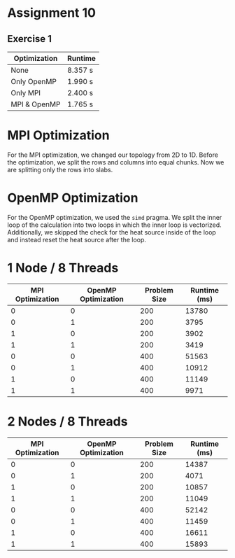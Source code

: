 # Assignment 10

## Exercise 1

| Optimization | Runtime |
|--------------|---------|
| None         | 8.357 s |
| Only OpenMP  | 1.990 s |
| Only MPI     | 2.400 s |
| MPI & OpenMP | 1.765 s |

# MPI Optimization

For the MPI optimization, we changed our topology from 2D to 1D. Before the optimization, we split the rows and columns into equal chunks. Now we are splitting only the rows into slabs.

# OpenMP Optimization

For the OpenMP optimization, we used the `simd` pragma. We split the inner loop of the calculation into two loops in which the inner loop is vectorized. Additionally, we skipped the check for the heat source inside of the loop and instead reset the heat source after the loop.

# 1 Node / 8 Threads

| MPI Optimization | OpenMP Optimization | Problem Size | Runtime (ms) |
|------------------|---------------------|--------------|--------------|
| 0                | 0                   | 200          |        13780 |
| 0                | 1                   | 200          |         3795 |
| 1                | 0                   | 200          |         3902 |
| 1                | 1                   | 200          |         3419 |
| 0                | 0                   | 400          |        51563 |
| 0                | 1                   | 400          |        10912 |
| 1                | 0                   | 400          |        11149 |
| 1                | 1                   | 400          |         9971 |

# 2 Nodes / 8 Threads

| MPI Optimization | OpenMP Optimization | Problem Size | Runtime (ms) |
|------------------|---------------------|--------------|--------------|
| 0                | 0                   | 200          |        14387 |
| 0                | 1                   | 200          |         4071 |
| 1                | 0                   | 200          |        10857 |
| 1                | 1                   | 200          |        11049 |
| 0                | 0                   | 400          |        52142 |
| 0                | 1                   | 400          |        11459 |
| 1                | 0                   | 400          |        16611 |
| 1                | 1                   | 400          |        15893 |

